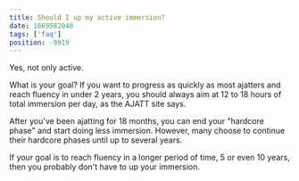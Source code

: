 ```yaml
---
title: Should I up my active immersion?
date: 1669582040
tags: ['faq']
position: -9919
---
```


Yes, not only active.

What is your goal?
If you want to progress as quickly as most ajatters and reach fluency in under 2 years,
you should always aim at 12 to 18 hours of total immersion per day, as the AJATT site says.

After you've been ajatting for 18 months,
you can end your "hardcore phase" and start doing less immersion.
However, many choose to continue their hardcore phases until up to several years.

If your goal is to reach fluency in a longer period of time,
5 or even 10 years,
then you probably don't have to up your immersion.
